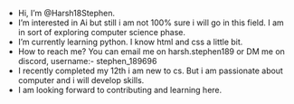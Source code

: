 -  Hi, I’m @Harsh18Stephen.
-  I’m interested in Ai but still i am not 100% sure i will go in this field. I am in sort of exploring computer science phase.
-  I’m currently learning python. I know html and css a little bit. 
-  How to reach me? You can email me on harsh.stephen189 or DM me on discord, username:- stephen_189696 
- I recently completed my 12th i am new to cs. But i am passionate about computer and i will develop skills.
- I am looking forward to contributing and learning here.                                     
